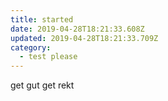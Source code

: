 ```yaml
---
title: started
date: 2019-04-28T18:21:33.608Z
updated: 2019-04-28T18:21:33.709Z
category:
  - test please
---
```

get gut get rekt
